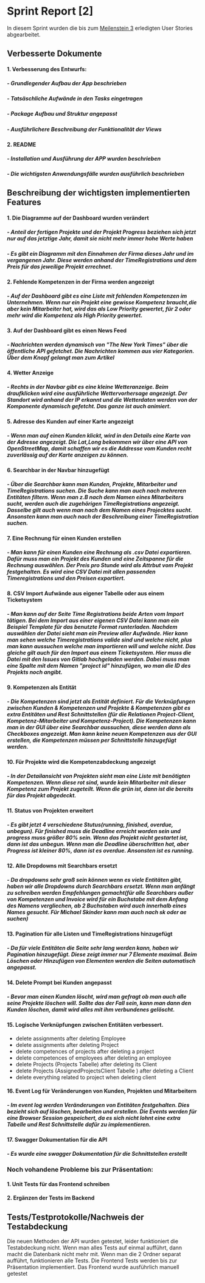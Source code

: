 # Sprint Report [2]

In diesem Sprint wurden die bis zum [Meilenstein 3](sopra-ws20/team12%"M3") erledigten User Stories abgearbeitet.

## Verbesserte Dokumente

#### 	1. Verbesserung des Entwurfs:

##### 		- Grundlegender Aufbau der App beschrieben

##### 		- Tatsäschliche Aufwände in den Tasks eingetragen

##### 		- Package Aufbau und Struktur angepasst

##### 		- Ausführlichere Beschreibung der Funktionalität der Views 

#### 	2. README

##### 		- Installation und Ausführung der APP wurden beschrieben

##### 		- Die wichtigsten Anwendungsfälle wurden ausführlich beschrieben

## Beschreibung der wichtigsten implementierten Features

#### 1. Die Diagramme auf der Dashboard wurden verändert

##### 	- Anteil der fertigen Projekte und der Projekt Progress beziehen sich jetzt nur auf das jetztige Jahr, damit sie nicht mehr immer hohe Werte haben

##### 	- Es gibt ein Diagramm mit den Einnahmen der Firma dieses Jahr und im vergangenen Jahr. Diese werden anhand der TimeRegistrations und dem Preis für das jeweilige Projekt errechnet. 

#### 2. Fehlende Kompetenzen in der Firma werden angezeigt

#####  -  Auf der Dashboard gibt es eine Liste mit fehlenden Kompetenzen im Unternehmen. Wenn nur ein Projekt eine gewisse Kompetenz braucht,die aber kein Mitarbeiter hat, wird das als Low Priority gewertet, für 2 oder mehr wird die Kompetenz als High Priority gewertet.

#### 3. Auf der Dashboard gibt es einen News Feed

##### - Nachrichten werden dynamisch von  "The New York Times" über die öffentliche API gefetchet. Die Nachrichten kommen aus vier Kategorien. Über dem Knopf gelangt man zum Artikel

#### 4. Wetter Anzeige

##### - Rechts in der Navbar gibt es eine kleine Wetteranzeige. Beim draufklicken wird eine ausführliche Wettervorhersage angezeigt. Der Standort wird anhand der IP erkannt und die Wetterdaten werden von der Komponente dynamisch gefetcht. Das ganze ist auch animiert.

#### 5. Adresse des Kunden auf einer Karte angezeigt

##### - Wenn man auf einen Kunden klickt, wird in den Details eine Karte von der Adresse angezeigt. Die Lat,Long bekommen wir über eine API von OpenStreetMap, damit schaffen wir es die Addresse vom Kunden recht zuverlässig auf der Karte anzeigen zu können.

#### 6. Searchbar in der Navbar hinzugefügt

##### - Über die Searchbar kann man Kunden, Projekte, Mitarbeiter und TimeRegistrations suchen. Die Suche kann man auch nach mehreren Entitäten filtern. Wenn man z.B nach dem Namen eines Mitarbeiters sucht, werden auch die zugehörigen TimeRegistrations angezeigt. Dasselbe gilt auch wenn man nach dem Namen eines Projecktes sucht. Ansonsten kann man auch nach der Beschreibung einer TimeRegistration suchen. 

#### 7. Eine Rechnung für einen Kunden erstellen

##### - Man kann für einen Kunden eine Rechnung als .csv  Datei exportieren. Dafür muss man ein Projekt des Kunden und eine Zeitspanne für die Rechnung auswählen. Der Preis pro Stunde wird als Attrbut vom Projekt festgehalten. Es wird eine CSV Datei mit allen passenden Timeregistrations und den Preisen exportiert. 

#### 8. CSV Import Aufwände aus eigener Tabelle oder aus einem Ticketsystem

##### - Man kann auf der Seite Time Registrations beide Arten vom Import tätigen. Bei dem Import aus einer eigenen CSV Datei kann man ein Beispiel Template für das benutzte Format runterladen. Nachdem auswählen der Datei sieht man ein Preview aller Aufwände. Hier kann man sehen welche Timeregistrations valide sind und welche nicht, plus man kann aussuchen welche man importieren will und welche nicht. Das gleiche gilt auch für den Import aus einem Ticketsystem. Hier muss die Datei mit den Issues von Gitlab hochgeladen werden. Dabei muss man eine Spalte mit dem Namen "project id" hinzufügen, wo man die ID des Projekts noch angibt.

#### 9. Kompetenzen als Entität

##### - Die Kompetenzen sind jetzt als Entität definiert. Für die Verknüpfungen zwischen Kunden & Kompetenzen und Projekte & Kompetenzen gibt es extra Entitäten und Rest Schnittstellen (für die Relationen Project-Client, Kompetenz-Mitarbeiter und Kompetenz-Project). Die Kompetenzen kann man in der GUI über eine Searchbar aussuchen, diese werden dann als Checkboxes angezeigt. Man kann keine neuen Kompetenzen aus der GUI erstellen, die Kompetenzen müssen per Schnittstelle hinzugefügt werden.

#### 10. Für Projekte wird die Kompetenzabdeckung angezeigt

##### - In der Detailansicht von Projekten sieht man eine Liste mit benötigten Kompetenzen. Wenn diese rot sind, wurde kein Mitarbeiter mit dieser Kompetenz zum Projekt zugeteilt. Wenn die grün ist, dann ist die bereits für das Projekt abgedeckt.  

#### 11. Status von Projekten erweitert

##### - Es gibt jetzt 4 verschiedene Stutus(running, finished, overdue, unbegun). Für finished muss die Deadline erreicht worden sein und progress muss größer 80% sein. Wenn das Projekt nicht gestartet ist, dann ist das unbegun. Wenn man die Deadline überschritten hat, aber Progress ist kleiner 80%, dann ist es overdue. Ansonsten ist es running.

#### 12. Alle Dropdowns mit Searchbars ersetzt

##### - Da dropdowns sehr groß sein können wenn es viele Entitäten gibt, haben wir alle Dropdowns durch Searchbars ersetzt. Wenn man anfängt zu schreiben werden Empfehlungen gemacht(für alle Searchbars außer von Kompetenzen und Invoice wird für ein Buchstabe mit dem Anfang des Namens vergliechen, ab 2 Buchstaben wird auch innerhalb eines Names gesucht. Für Michael Skinder kann man auch nach sk oder ae suchen)

#### 13. Pagination für alle Listen und TimeRegistrations hinzugefügt

##### -  Da für viele Entitäten die Seite sehr lang werden kann, haben wir Pagination hinzugefügt. Diese zeigt immer nur 7 Elemente maximal. Beim Löschen oder Hinzufügen von Elementen werden die Seiten automatisch angepasst.

#### 14. Delete Prompt bei Kunden angepasst

##### - Bevor man einen Kunden löscht, wird man gefragt ob man auch alle seine Projekte löschen will. Sollte das der Fall sein, kann man dann den Kunden löschen, damit wird alles mit ihm verbundenes gelöscht.

#### 15. Logische Verknüpfungen zwischen Entitäten verbessert.

- delete assignments after deleting Employee
- delete assignments after deleting Project
- delete competences of projects after deleting a project
- delete competences of employees after deleting an employee
- delete Projects (Projects Tabelle) after deleting its Client
- delete Projects (AssignedProjectsClient Tabelle ) after deleting a Client
- delete everything related to project when deleting client

#### 16. Event Log für Veränderungen von Kunden, Projekten und Mitarbeitern

##### - Im event log werden Veränderungen von Entitäten festgehalten. Dies bezieht sich auf löschen, bearbeiten und erstellen. Die Events werden für eine Browser Session gespeichert, da es sich nicht lohnt eine extra Tabelle und Rest Schnittstelle dafür zu implementieren. 

#### 17. Swagger Dokumentation für die API

##### - Es wurde eine swagger Dokumentation für die Schnittstellen erstellt





### Noch vohandene Probleme bis zur Präsentation:

#### 1. Unit Tests für das Frontend schreiben

#### 2. Ergänzen der Tests im Backend





## Tests/Testprotokolle/Nachweis der Testabdeckung

Die neuen Methoden der API wurden getestet, leider funktioniert die Testabdeckung nicht. Wenn man alles Tests auf einmal aufführt, dann macht die Datenbank nicht mehr mit. Wenn man die 2 Ordner separat aufführt, funktionieren alle Tests. Die Frontend Tests werden bis zur Präsentation implementiert. Das Frontend wurde ausführlich manuell getestet